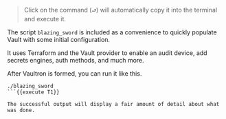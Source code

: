 > Click on the command (`⮐`) will automatically copy it into the terminal and execute it.

The script `blazing_sword` is included as a convenience to quickly populate Vault with some initial configuration.

It uses Terraform and the Vault provider to enable an audit device, add secrets engines, auth methods, and much more.

After Vaultron is formed, you can run it like this.

```
./blazing_sword
```{{execute T1}}

The successful output will display a fair amount of detail about what was done.
